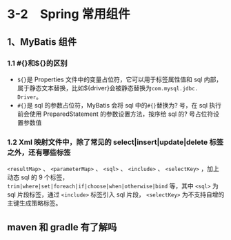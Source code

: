 # 3-2　Spring 常用组件

## 1、MyBatis 组件

### 1.1 #{}和${}的区别

- `${}`是 Properties 文件中的变量占位符，它可以用于标签属性值和 sql 内部，属于静态文本替换，比如${driver}会被静态替换为`com.mysql.jdbc. Driver`。
- `#{}`是 sql 的参数占位符，MyBatis 会将 sql 中的`#{}`替换为? 号，在 sql 执行前会使用 PreparedStatement 的参数设置方法，按序给 sql 的? 号占位符设置参数值

### 1.2 Xml 映射文件中，除了常见的 select|insert|update|delete 标签之外，还有哪些标签

`<resultMap>` 、 `<parameterMap>` 、 `<sql>` 、 `<include>` 、 `<selectKey>` ，加上动态 sql 的 9 个标签， `trim|where|set|foreach|if|choose|when|otherwise|bind` 等，其中 `<sql>` 为 sql 片段标签，通过 `<include>` 标签引入 sql 片段， `<selectKey>` 为不支持自增的主键生成策略标签。





## maven 和 gradle 有了解吗
